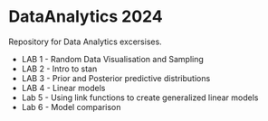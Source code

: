 # DataAnalytics 2024
Repository for Data Analytics excersises. 
- LAB 1 - Random Data Visualisation and Sampling
- LAB 2 - Intro to stan
- LAB 3 - Prior and Posterior predictive distributions
- LAB 4 - Linear models
- Lab 5 - Using link functions to create generalized linear models
- Lab 6 - Model comparison